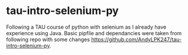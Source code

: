 # tau-intro-selenium-py

Following a TAU course of python with selenium as I already have experience using Java. Basic pipfile and dependancies were taken from following repo with some changes https://github.com/AndyLPK247/tau-intro-selenium-py.

